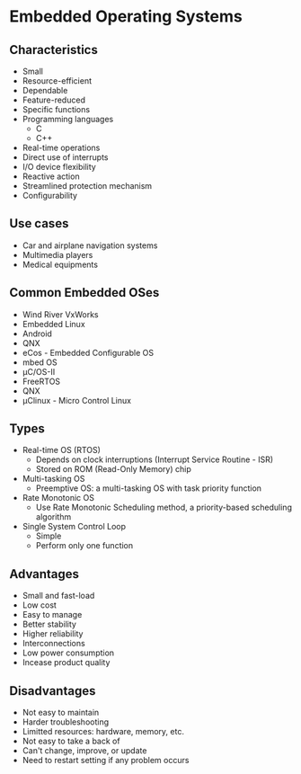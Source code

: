 # Embedded Operating Systems

## Characteristics

- Small
- Resource-efficient
- Dependable
- Feature-reduced
- Specific functions
- Programming languages
  - C
  - C++
- Real-time operations
- Direct use of interrupts
- I/O device flexibility
- Reactive action
- Streamlined protection mechanism
- Configurability

## Use cases

- Car and airplane navigation systems
- Multimedia players
- Medical equipments

## Common Embedded OSes

- Wind River VxWorks
- Embedded Linux
- Android
- QNX
- eCos - Embedded Configurable OS
- mbed OS
- μC/OS-II
- FreeRTOS
- QNX
- μClinux - Micro Control Linux

## Types

- Real-time OS (RTOS)
  - Depends on clock interruptions (Interrupt Service Routine - ISR)
  - Stored on ROM (Read-Only Memory) chip
- Multi-tasking OS
  - Preemptive OS: a multi-tasking OS with task priority function
- Rate Monotonic OS
  - Use Rate Monotonic Scheduling method, a priority-based scheduling algorithm
- Single System Control Loop
  - Simple
  - Perform only one function

## Advantages

- Small and fast-load
- Low cost
- Easy to manage
- Better stability
- Higher reliability
- Interconnections
- Low power consumption
- Incease product quality

## Disadvantages

- Not easy to maintain
- Harder troubleshooting
- Limitted resources: hardware, memory, etc.
- Not easy to take a back of
- Can't change, improve, or update
- Need to restart setting if any problem occurs